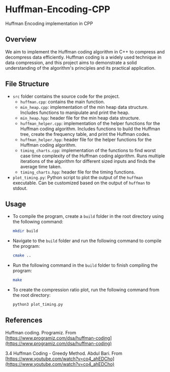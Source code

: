 # Huffman-Encoding-CPP

Huffman Encoding implementation in CPP

## Overview

We aim to implement the Huffman coding algorithm in C++ to compress and decompress data efficiently. Huffman coding is a widely used technique in data compression, and this project aims to demonstrate a solid understanding of the algorithm's principles and its practical application.

## File Structure

- `src` folder contains the source code for the project.
  - `huffman.cpp`: contains the main function.
  - `min_heap.cpp`: implementation of the min heap data structure. Includes functions to manipulate and print the heap.
  - `min_heap.hpp`: header file for the min heap data structure.
  - `huffman_helper.cpp`: implementation of the helper functions for the Huffman coding algorithm. Includes functions to build the Huffman tree, create the frequency table, and print the Huffman codes.
  - `huffman_helper.hpp`: header file for the helper functions for the Huffman coding algorithm.
  - `timing_charts.cpp`: implementation of the functions to find worst case time complexity of the Huffman coding algorithm. Runs multiple iterations of the algorithm for different sized inputs and finds the average time taken.
  - `timing_charts.hpp`: header file for the timing functions.
- `plot_timing.py`: Python script to plot the output of the `huffman` executable. Can be customized based on the output of `huffman` to stdout.

## Usage

- To compile the program, create a `build` folder in the root directory using the following command:

   ```bash
   mkdir build
   ```

- Navigate to the `build` folder and run the following command to compile the program:

   ```bash
   cmake ..
   ```

- Run the following command in the `build` folder to finish compiling the program:

   ```bash
   make
   ```

- To create the compression ratio plot, run the following command from the root directory:

   ```bash
   python3 plot_timing.py
   ```

## References
Huffman coding. Programiz. From [https://www.programiz.com/dsa/huffman-coding](https://www.programiz.com/dsa/huffman-coding)

3.4 Huffman Coding - Greedy Method. Abdul Bari. From [https://www.youtube.com/watch?v=co4_ahEDCho](https://www.youtube.com/watch?v=co4_ahEDCho)
